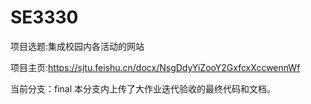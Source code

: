 # SE3330

项目选题:集成校园内各活动的网站 

项目主页:https://sjtu.feishu.cn/docx/NsgDdyYiZooY2GxfcxXccwennWf 

当前分支：final
本分支内上传了大作业迭代验收的最终代码和文档。

